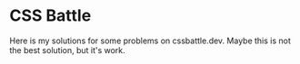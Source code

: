 # CSS Battle

Here is my solutions for some problems on cssbattle.dev. 
Maybe this is not the best solution, but it's work.
